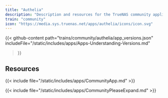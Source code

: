 ```yaml
---
title: "Authelia"
description: "Description and resources for the TrueNAS community application called Authelia."
train: "community"
icon: "https://media.sys.truenas.net/apps/authelia/icons/icon.svg"
---
```


{{< github-content 
    path="trains/community/authelia/app_versions.json"
	includeFile="/static/includes/apps/Apps-Understanding-Versions.md"
>}}

## Resources

{{< include file="/static/includes/apps/CommunityApp.md" >}}

{{< include file="/static/includes/apps/CommunityPleaseExpand.md" >}}
